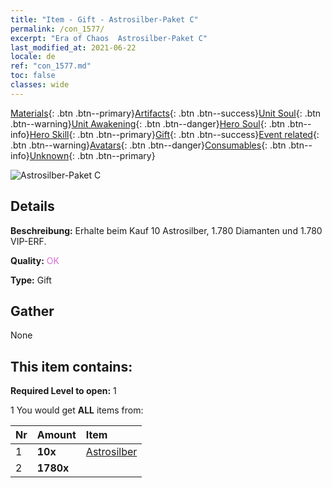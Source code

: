 ```yaml
---
title: "Item - Gift - Astrosilber-Paket C"
permalink: /con_1577/
excerpt: "Era of Chaos  Astrosilber-Paket C"
last_modified_at: 2021-06-22
locale: de
ref: "con_1577.md"
toc: false
classes: wide
---
```

 [Materials](/ItemsDE/){: .btn .btn--primary}[Artifacts](/ItemsDE/Artifacts/){: .btn .btn--success}[Unit Soul](/ItemsDE/UnitSoul/){: .btn .btn--warning}[Unit Awakening](/ItemsDE/UnitAwakening/){: .btn .btn--danger}[Hero Soul](/ItemsDE/HeroSoul/){: .btn .btn--info}[Hero Skill](/ItemsDE/HeroSkill/){: .btn .btn--primary}[Gift](/ItemsDE/Gift/){: .btn .btn--success}[Event related](/ItemsDE/Events/){: .btn .btn--warning}[Avatars](/ItemsDE/Avatars/){: .btn .btn--danger}[Consumables](/ItemsDE/Consumables/){: .btn .btn--info}[Unknown](/ItemsDE/Unknown/){: .btn .btn--primary}

 ![Astrosilber-Paket C](/images/t/i_907193.png)

## Details
 **Beschreibung:** Erhalte beim Kauf 10 Astrosilber, 1.780 Diamanten und 1.780 VIP-ERF.

 **Quality:** <span style="color: #DA70D6">OK</span>

 **Type:** Gift

## Gather

  None

## This item contains:

 **Required Level to open:** 1

 1 You would get **ALL** items  from:

  | Nr | Amount |     Item    |
  |:---|:-------|:------------|
  | 1 |  **10x** | [Astrosilber](/ItemsDE/con_969/) |  | 
  | 2 |  **1780x** | <i class="fas fa-gem"/> |  | 
